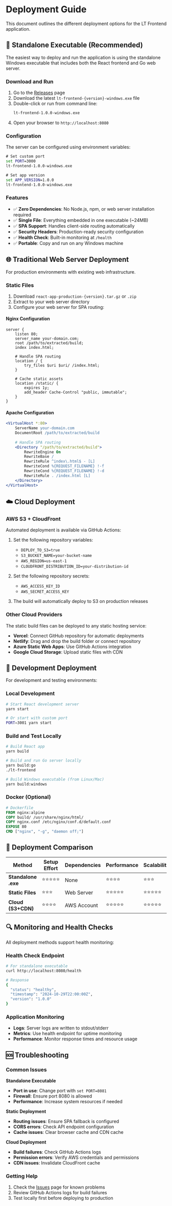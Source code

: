 # Deployment Guide

This document outlines the different deployment options for the LT Frontend application.

## 🚀 Standalone Executable (Recommended)

The easiest way to deploy and run the application is using the standalone Windows executable that includes both the React frontend and Go web server.

### Download and Run

1. Go to the [Releases](../../releases) page
2. Download the latest `lt-frontend-{version}-windows.exe` file
3. Double-click or run from command line:
   ```cmd
   lt-frontend-1.0.0-windows.exe
   ```
4. Open your browser to `http://localhost:8080`

### Configuration

The server can be configured using environment variables:

```cmd
# Set custom port
set PORT=3000
lt-frontend-1.0.0-windows.exe

# Set app version
set APP_VERSION=1.0.0
lt-frontend-1.0.0-windows.exe
```

### Features

- ✅ **Zero Dependencies**: No Node.js, npm, or web server installation required
- ✅ **Single File**: Everything embedded in one executable (~24MB)
- ✅ **SPA Support**: Handles client-side routing automatically
- ✅ **Security Headers**: Production-ready security configuration
- ✅ **Health Check**: Built-in monitoring at `/health`
- ✅ **Portable**: Copy and run on any Windows machine

## 🌐 Traditional Web Server Deployment

For production environments with existing web infrastructure.

### Static Files

1. Download `react-app-production-{version}.tar.gz` or `.zip`
2. Extract to your web server directory
3. Configure your web server for SPA routing:

#### Nginx Configuration

```nginx
server {
    listen 80;
    server_name your-domain.com;
    root /path/to/extracted/build;
    index index.html;

    # Handle SPA routing
    location / {
        try_files $uri $uri/ /index.html;
    }

    # Cache static assets
    location /static/ {
        expires 1y;
        add_header Cache-Control "public, immutable";
    }
}
```

#### Apache Configuration

```apache
<VirtualHost *:80>
    ServerName your-domain.com
    DocumentRoot /path/to/extracted/build
    
    # Handle SPA routing
    <Directory "/path/to/extracted/build">
        RewriteEngine On
        RewriteBase /
        RewriteRule ^index\.html$ - [L]
        RewriteCond %{REQUEST_FILENAME} !-f
        RewriteCond %{REQUEST_FILENAME} !-d
        RewriteRule . /index.html [L]
    </Directory>
</VirtualHost>
```

## ☁️ Cloud Deployment

### AWS S3 + CloudFront

Automated deployment is available via GitHub Actions:

1. Set the following repository variables:
   - `DEPLOY_TO_S3=true`
   - `S3_BUCKET_NAME=your-bucket-name`
   - `AWS_REGION=us-east-1`
   - `CLOUDFRONT_DISTRIBUTION_ID=your-distribution-id`

2. Set the following repository secrets:
   - `AWS_ACCESS_KEY_ID`
   - `AWS_SECRET_ACCESS_KEY`

3. The build will automatically deploy to S3 on production releases

### Other Cloud Providers

The static build files can be deployed to any static hosting service:

- **Vercel**: Connect GitHub repository for automatic deployments
- **Netlify**: Drag and drop the build folder or connect repository
- **Azure Static Web Apps**: Use GitHub Actions integration
- **Google Cloud Storage**: Upload static files with CDN

## 🔧 Development Deployment

For development and testing environments:

### Local Development

```bash
# Start React development server
yarn start

# Or start with custom port
PORT=3001 yarn start
```

### Build and Test Locally

```bash
# Build React app
yarn build

# Build and run Go server locally
yarn build:go
./lt-frontend

# Build Windows executable (from Linux/Mac)
yarn build:windows
```

### Docker (Optional)

```dockerfile
# Dockerfile
FROM nginx:alpine
COPY build/ /usr/share/nginx/html/
COPY nginx.conf /etc/nginx/conf.d/default.conf
EXPOSE 80
CMD ["nginx", "-g", "daemon off;"]
```

## 🎯 Deployment Comparison

| Method | Setup Effort | Dependencies | Performance | Scalability | Cost |
|--------|--------------|--------------|-------------|-------------|------|
| **Standalone .exe** | ⭐⭐⭐⭐⭐ | None | ⭐⭐⭐⭐ | ⭐⭐⭐ | ⭐⭐⭐⭐⭐ |
| **Static Files** | ⭐⭐⭐ | Web Server | ⭐⭐⭐⭐⭐ | ⭐⭐⭐⭐⭐ | ⭐⭐⭐⭐ |
| **Cloud (S3+CDN)** | ⭐⭐⭐⭐ | AWS Account | ⭐⭐⭐⭐⭐ | ⭐⭐⭐⭐⭐ | ⭐⭐⭐ |

## 🔍 Monitoring and Health Checks

All deployment methods support health monitoring:

### Health Check Endpoint

```bash
# For standalone executable
curl http://localhost:8080/health

# Response
{
  "status": "healthy",
  "timestamp": "2024-10-29T22:00:00Z",
  "version": "1.0.0"
}
```

### Application Monitoring

- **Logs**: Server logs are written to stdout/stderr
- **Metrics**: Use health endpoint for uptime monitoring
- **Performance**: Monitor response times and resource usage

## 🆘 Troubleshooting

### Common Issues

**Standalone Executable**
- **Port in use**: Change port with `set PORT=8081`
- **Firewall**: Ensure port 8080 is allowed
- **Performance**: Increase system resources if needed

**Static Deployment**
- **Routing issues**: Ensure SPA fallback is configured
- **CORS errors**: Check API endpoint configuration
- **Cache issues**: Clear browser cache and CDN cache

**Cloud Deployment**
- **Build failures**: Check GitHub Actions logs
- **Permission errors**: Verify AWS credentials and permissions
- **CDN issues**: Invalidate CloudFront cache

### Getting Help

1. Check the [Issues](../../issues) page for known problems
2. Review GitHub Actions logs for build failures
3. Test locally first before deploying to production